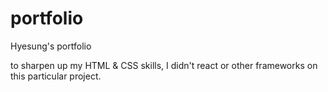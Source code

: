 # portfolio

Hyesung's portfolio

to sharpen up my HTML & CSS skills, I didn't react or other frameworks on this particular project.
